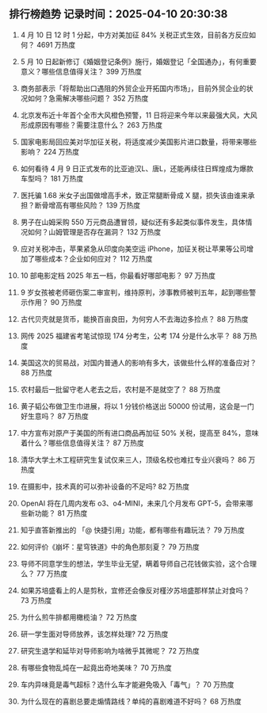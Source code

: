 
## 排行榜趋势 记录时间：2025-04-10 20:30:38
  
  1. 4 月 10 日 12 时 1 分起，中方对美加征 84% 关税正式生效，目前各方反应如何？ 4691 万热度
    
  2. 5 月 10 日起新修订《婚姻登记条例》施行，婚姻登记「全国通办」，有何重要意义？哪些信息值得关注？ 399 万热度
    
  3. 商务部表示「将帮助出口遇阻的外贸企业开拓国内市场」，目前外贸企业的状况如何？急需解决哪些问题？ 352 万热度
    
  4. 北京发布近十年首个全市大风橙色预警，11 日将迎来今年以来最强大风，大风形成原因有哪些？需要注意什么？ 263 万热度
    
  5. 国家电影局回应美对华加征关税，将适度减少美国影片进口数量，将带来哪些影响？ 224 万热度
    
  6. 如何看待 4 月 9 日正式发布的比亚迪汉L、唐L，还能再续往日辉煌成为爆款车型吗？ 181 万热度
    
  7. 医托骗 1.68 米女子出国做增高手术，致正常腿断骨成 X 腿，损失该由谁来承担？断骨增高有哪些风险？ 139 万热度
    
  8. 男子在山姆采购 550 万元商品遭冒领，疑似还有多起类似事件发生，具体情况如何？山姆管理是否存在漏洞？ 132 万热度
    
  9. 应对关税冲击，苹果紧急从印度向美空运 iPhone，加征关税让苹果等公司增加了哪些成本？企业如何应对？ 112 万热度
    
  10. 10 部电影定档 2025 年五一档，你最看好哪部电影？ 97 万热度
    
  11. 9 岁女孩被老师砸伤案二审宣判，维持原判，涉事教师被判五年，起到哪些警示作用？ 90 万热度
    
  12. 古代贝壳就是货币，能换百亩良田，为何穷人不去海边多捡点？ 88 万热度
    
  13. 网传 2025 福建省考笔试惊现 174 分考生，公考 174 分是什么水平？ 88 万热度
    
  14. 美国这次的贸易战，对国内普通人的影响有多大，该做些什么样的准备应对？ 88 万热度
    
  15. 农村最后一批留守老人老去之后，农村是不是就空了？ 88 万热度
    
  16. 黄子韬公布做卫生巾进展，将以 1 分钱价格送出 50000 份试用，这会是一门好生意吗？ 87 万热度
    
  17. 中方宣布对原产于美国的所有进口商品再加征 50% 关税，提高至 84%，意味着什么？哪些信息值得关注？ 87 万热度
    
  18. 清华大学土木工程研究生复试仅来三人，顶级名校也难扛专业兴衰吗？ 86 万热度
    
  19. 在摄影中，技术真的可以弥补设备的不足吗? 82 万热度
    
  20. OpenAI 将在几周内发布 o3、o4-MINI，未来几个月发布 GPT-5，会带来哪些新功能？ 81 万热度
    
  21. 知乎直答新推出的 「@ 快捷引用」功能，都有哪些有趣玩法？ 79 万热度
    
  22. 如何评价《崩坏：星穹铁道》中的角色那刻夏？ 79 万热度
    
  23. 导师不同意学生的想法，学生毕业无望，瞒着导师自己花钱做实验，这个合理么？ 77 万热度
    
  24. 如果苏培盛看上的人是剪秋，宜修还会像反对槿汐苏培盛那样禁止对食吗？ 73 万热度
    
  25. 为什么煎牛排都用橄榄油？ 72 万热度
    
  26. 研一学生面对导师放养，该怎样处理? 72 万热度
    
  27. 研究生退学和延毕对导师影响为啥微乎其微呢？ 72 万热度
    
  28. 有哪些食物乱炖在一起竟出奇地美味？ 70 万热度
    
  29. 车内异味竟是毒气超标？选什么车才能避免吸入「毒气」？ 70 万热度
    
  30. 为什么现在的喜剧总要走煽情路线？单纯的喜剧难道不好吗？ 68 万热度
    